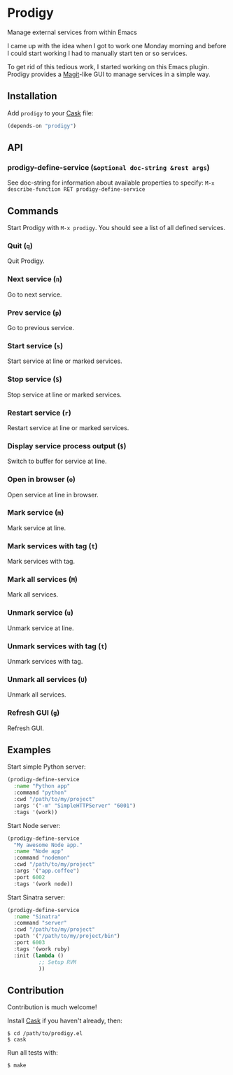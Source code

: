 # Prodigy

Manage external services from within Emacs

I came up with the idea when I got to work one Monday morning and
before I could start working I had to manually start ten or so
services.

To get rid of this tedious work, I started working on this Emacs
plugin. Prodigy provides a
[Magit](https://github.com/magit/magit)-like GUI to manage services in
a simple way.

## Installation

Add `prodigy` to your [Cask](https://github.com/rejeep/prodigy.el) file:

```lisp
(depends-on "prodigy")
```

## API

### prodigy-define-service (`&optional doc-string &rest args`)

See doc-string for information about available properties to specify:
`M-x describe-function RET prodigy-define-service`

## Commands

Start Prodigy with `M-x prodigy`. You should see a list of all defined
services.

### Quit (`q`)

Quit Prodigy.

### Next service (`n`)

Go to next service.

### Prev service (`p`)

Go to previous service.

### Start service (`s`)

Start service at line or marked services.

### Stop service (`S`)

Stop service at line or marked services.

### Restart service (`r`)

Restart service at line or marked services.

### Display service process output (`$`)

Switch to buffer for service at line.

### Open in browser (`o`)

Open service at line in browser.

### Mark service (`m`)

Mark service at line.

### Mark services with tag (`t`)

Mark services with tag.

### Mark all services (`M`)

Mark all services.

### Unmark service (`u`)

Unmark service at line.

### Unmark services with tag (`t`)

Unmark services with tag.

### Unmark all services (`U`)

Unmark all services.

### Refresh GUI (`g`)

Refresh GUI.

## Examples

Start simple Python server:

```lisp
(prodigy-define-service
  :name "Python app"
  :command "python"
  :cwd "/path/to/my/project"
  :args '("-m" "SimpleHTTPServer" "6001")
  :tags '(work))
```

Start Node server:

```lisp
(prodigy-define-service
  "My awesome Node app."
  :name "Node app"
  :command "nodemon"
  :cwd "/path/to/my/project"
  :args '("app.coffee")
  :port 6002
  :tags '(work node))
```

Start Sinatra server:

```lisp
(prodigy-define-service
  :name "Sinatra"
  :command "server"
  :cwd "/path/to/my/project"
  :path '("/path/to/my/project/bin")
  :port 6003
  :tags '(work ruby)
  :init (lambda ()
          ;; Setup RVM
          ))
```

## Contribution

Contribution is much welcome!

Install [Cask](https://github.com/cask/cask) if you haven't
already, then:

    $ cd /path/to/prodigy.el
    $ cask

Run all tests with:

    $ make
